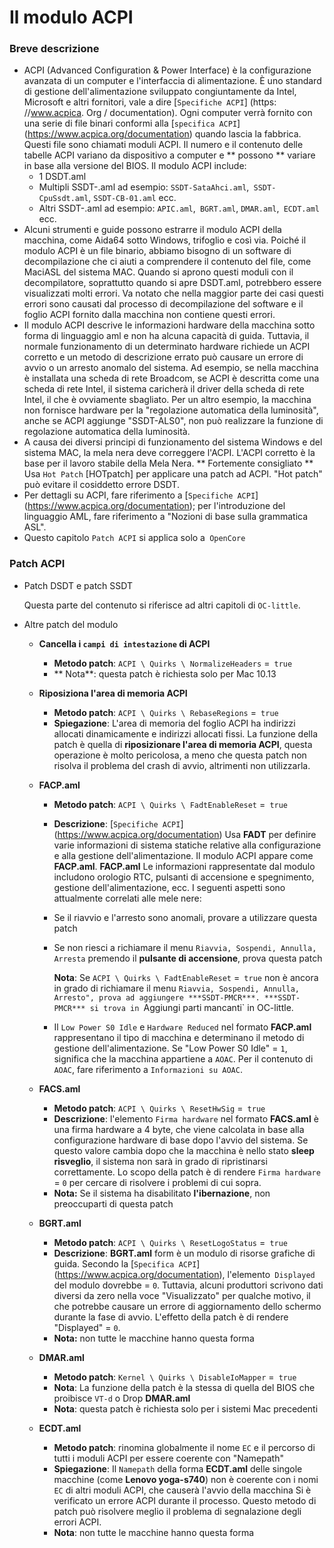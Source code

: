 # Il modulo ACPI

### Breve descrizione

- ACPI (Advanced Configuration & Power Interface) è la configurazione avanzata di un computer e l'interfaccia di alimentazione. È uno standard di gestione dell'alimentazione sviluppato congiuntamente da Intel, Microsoft e altri fornitori, vale a dire [`Specifiche ACPI`] (https: //www.acpica. Org / documentation). Ogni computer verrà fornito con una serie di file binari conformi alla [`specifica ACPI`] (https://www.acpica.org/documentation) quando lascia la fabbrica. Questi file sono chiamati moduli ACPI. Il numero e il contenuto delle tabelle ACPI variano da dispositivo a computer e ** possono ** variare in base alla versione del BIOS. Il modulo ACPI include:
  - 1 DSDT.aml
  - Multipli SSDT-.aml ad esempio: `SSDT-SataAhci.aml`,` SSDT-CpuSsdt.aml`, `SSDT-CB-01.aml` ecc.
  - Altri SSDT-.aml ad esempio: `APIC.aml`,` BGRT.aml`, `DMAR.aml`,` ECDT.aml` ecc.
- Alcuni strumenti e guide possono estrarre il modulo ACPI della macchina, come Aida64 sotto Windows, trifoglio e così via. Poiché il modulo ACPI è un file binario, abbiamo bisogno di un software di decompilazione che ci aiuti a comprendere il contenuto del file, come MaciASL del sistema MAC. Quando si aprono questi moduli con il decompilatore, soprattutto quando si apre DSDT.aml, potrebbero essere visualizzati molti errori. Va notato che nella maggior parte dei casi questi errori sono causati dal processo di decompilazione del software e il foglio ACPI fornito dalla macchina non contiene questi errori.
- Il modulo ACPI descrive le informazioni hardware della macchina sotto forma di linguaggio aml e non ha alcuna capacità di guida. Tuttavia, il normale funzionamento di un determinato hardware richiede un ACPI corretto e un metodo di descrizione errato può causare un errore di avvio o un arresto anomalo del sistema. Ad esempio, se nella macchina è installata una scheda di rete Broadcom, se ACPI è descritta come una scheda di rete Intel, il sistema caricherà il driver della scheda di rete Intel, il che è ovviamente sbagliato. Per un altro esempio, la macchina non fornisce hardware per la "regolazione automatica della luminosità", anche se ACPI aggiunge "SSDT-ALS0", non può realizzare la funzione di regolazione automatica della luminosità.
- A causa dei diversi principi di funzionamento del sistema Windows e del sistema MAC, la mela nera deve correggere l'ACPI. L'ACPI corretto è la base per il lavoro stabile della Mela Nera. ** Fortemente consigliato ** Usa `Hot Patch` [HOTpatch] per applicare una patch ad ACPI. "Hot patch" può evitare il cosiddetto errore DSDT.
- Per dettagli su ACPI, fare riferimento a [`Specifiche ACPI`] (https://www.acpica.org/documentation); per l'introduzione del linguaggio AML, fare riferimento a "Nozioni di base sulla grammatica ASL".
- Questo capitolo `Patch ACPI` si applica solo a` OpenCore`

### Patch ACPI

- Patch DSDT e patch SSDT

  Questa parte del contenuto si riferisce ad altri capitoli di `OC-little`.

- Altre patch del modulo

  - **Cancella i `campi di intestazione` di ACPI**
    - **Metodo patch**: `ACPI \ Quirks \ NormalizeHeaders` =` true`
    - ** Nota**: questa patch è richiesta solo per Mac 10.13
  - **Riposiziona l'area di memoria ACPI**
    - **Metodo patch**: `ACPI \ Quirks \ RebaseRegions` =` true`
    - **Spiegazione**: L'area di memoria del foglio ACPI ha indirizzi allocati dinamicamente e indirizzi allocati fissi. La funzione della patch è quella di **riposizionare l'area di memoria ACPI**, questa operazione è molto pericolosa, a meno che questa patch non risolva il problema del crash di avvio, altrimenti non utilizzarla.
  - **FACP.aml**
    
    - **Metodo patch**: `ACPI \ Quirks \ FadtEnableReset` =` true`
    
    - **Descrizione**: [`Specifiche ACPI`] (https://www.acpica.org/documentation) Usa **FADT** per definire varie informazioni di sistema statiche relative alla configurazione e alla gestione dell'alimentazione. Il modulo ACPI appare come **FACP.aml**. **FACP.aml** Le informazioni rappresentate dal modulo includono orologio RTC, pulsanti di accensione e spegnimento, gestione dell'alimentazione, ecc. I seguenti aspetti sono attualmente correlati alle mele nere:
    
    - Se il riavvio e l'arresto sono anomali, provare a utilizzare questa patch
      
    - Se non riesci a richiamare il menu `Riavvia, Sospendi, Annulla, Arresta` premendo il **pulsante di accensione**, prova questa patch
      
      **Nota**: Se `ACPI \ Quirks \ FadtEnableReset` =` true` non è ancora in grado di richiamare il menu `Riavvia, Sospendi, Annulla, Arresto", prova ad aggiungere ***SSDT-PMCR***. ***SSDT-PMCR*** si trova in `Aggiungi parti mancanti` in OC-little.
      
    - Il `Low Power S0 Idle` e `Hardware Reduced` nel formato **FACP.aml** rappresentano il tipo di macchina e determinano il metodo di gestione dell'alimentazione. Se "Low Power S0 Idle" = `1`, significa che la macchina appartiene a `AOAC`. Per il contenuto di `AOAC`, fare riferimento a `Informazioni su AOAC`.
    
  - **FACS.aml**
    - **Metodo patch**: `ACPI \ Quirks \ ResetHwSig` =` true`
    - **Descrizione**: l'elemento `Firma hardware` nel formato **FACS.aml** è una firma hardware a 4 byte, che viene calcolata in base alla configurazione hardware di base dopo l'avvio del sistema. Se questo valore cambia dopo che la macchina è nello stato **sleep** **risveglio**, il sistema non sarà in grado di ripristinarsi correttamente. Lo scopo della patch è di rendere `Firma hardware` = `0` per cercare di risolvere i problemi di cui sopra.
    - **Nota:** Se il sistema ha disabilitato **l'ibernazione**, non preoccuparti di questa patch
  - **BGRT.aml**
    - **Metodo patch**: `ACPI \ Quirks \ ResetLogoStatus` =` true`
    - **Descrizione**: **BGRT.aml** form è un modulo di risorse grafiche di guida. Secondo la [`Specifica ACPI`] (https://www.acpica.org/documentation), l'elemento` Displayed` del modulo dovrebbe = `0`. Tuttavia, alcuni produttori scrivono dati diversi da zero nella voce "Visualizzato" per qualche motivo, il che potrebbe causare un errore di aggiornamento dello schermo durante la fase di avvio. L'effetto della patch è di rendere "Displayed" = `0`.
    - **Nota:** non tutte le macchine hanno questa forma
  - **DMAR.aml**
    - **Metodo patch**: `Kernel \ Quirks \ DisableIoMapper` =` true`
    - **Nota**: La funzione della patch è la stessa di quella del BIOS che proibisce `VT-d` o Drop **DMAR.aml**
    - **Nota**: questa patch è richiesta solo per i sistemi Mac precedenti
  - **ECDT.aml**
    
    - **Metodo patch**: rinomina globalmente il nome `EC` e il percorso di tutti i moduli ACPI per essere coerente con "Namepath"
    - **Spiegazione**: Il `Namepath` della forma **ECDT.aml** delle singole macchine (come **Lenovo yoga-s740**) non è coerente con i nomi` EC` di altri moduli ACPI, che causerà l'avvio della macchina Si è verificato un errore ACPI durante il processo. Questo metodo di patch può risolvere meglio il problema di segnalazione degli errori ACPI.
    - **Nota**: non tutte le macchine hanno questa forma
